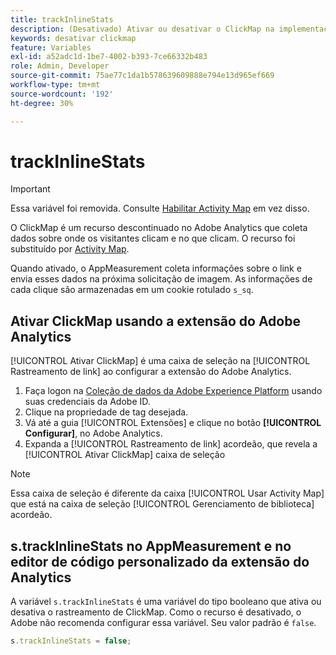 ```yaml
---
title: trackInlineStats
description: (Desativado) Ativar ou desativar o ClickMap na implementação.
keywords: desativar clickmap
feature: Variables
exl-id: a52adc1d-1be7-4002-b393-7ce66332b483
role: Admin, Developer
source-git-commit: 75ae77c1da1b578639609888e794e13d965ef669
workflow-type: tm+mt
source-wordcount: '192'
ht-degree: 30%

---
```


# trackInlineStats

>[!IMPORTANT]
>
>Essa variável foi removida. Consulte [Habilitar Activity Map](/help/analyze/activity-map/activitymap-getting-started/activitymap-enable.md) em vez disso.

O ClickMap é um recurso descontinuado no Adobe Analytics que coleta dados sobre onde os visitantes clicam e no que clicam. O recurso foi substituído por [Activity Map](/help/analyze/activity-map/activity-map.md).

Quando ativado, o AppMeasurement coleta informações sobre o link e envia esses dados na próxima solicitação de imagem. As informações de cada clique são armazenadas em um cookie rotulado `s_sq`.

## Ativar ClickMap usando a extensão do Adobe Analytics

[!UICONTROL Ativar ClickMap] é uma caixa de seleção na [!UICONTROL Rastreamento de link] ao configurar a extensão do Adobe Analytics.

1. Faça logon na [Coleção de dados da Adobe Experience Platform](https://experience.adobe.com/data-collection) usando suas credenciais da Adobe ID.
2. Clique na propriedade de tag desejada.
3. Vá até a guia [!UICONTROL Extensões] e clique no botão **[!UICONTROL Configurar]**, no Adobe Analytics.
4. Expanda a [!UICONTROL Rastreamento de link] acordeão, que revela a [!UICONTROL Ativar ClickMap] caixa de seleção

>[!NOTE]
>
>Essa caixa de seleção é diferente da caixa [!UICONTROL Usar Activity Map] que está na caixa de seleção [!UICONTROL Gerenciamento de biblioteca] acordeão.

## s.trackInlineStats no AppMeasurement e no editor de código personalizado da extensão do Analytics

A variável `s.trackInlineStats` é uma variável do tipo booleano que ativa ou desativa o rastreamento de ClickMap. Como o recurso é desativado, o Adobe não recomenda configurar essa variável. Seu valor padrão é `false`.

```js
s.trackInlineStats = false;
```
